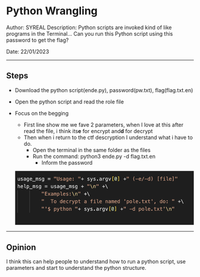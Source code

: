 # Python Wrangling

Author: SYREAL
Description: Python scripts are invoked kind of like programs in the Terminal... Can you run this Python script using this password to get the flag?

Date: 22/01/2023

---

## Steps

- Download the python script(ende.py), password(pw.txt), flag(flag.txt.en)
- Open the python script and read the role file
- Focus on the begging

  - First line show me we fave 2 parameters, when I love at this after read the file, i think its**e** for encrypt and**d** for decrypt
  - Then when i return to the ctf descryption I understand what i have to do.
    - Open the terminal in the same folder as the files
    - Run the command: python3 ende.py -d flag.txt.en
      - Inform the password

  ![](assets/20230122_112404_general_166_1.png)

---

## Opinion

I think this can help people to understand how to run a python script, use parameters and start to understand the python structure.
